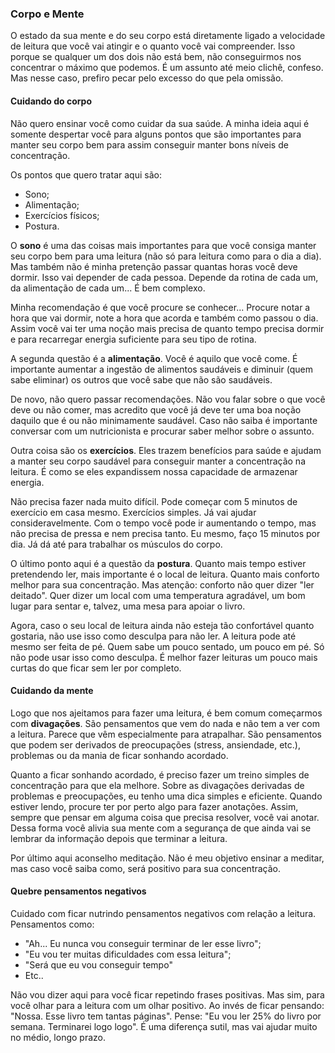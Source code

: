 ### Corpo e Mente

O estado da sua mente e do seu corpo está diretamente ligado a velocidade de leitura que você vai atingir e o quanto você vai compreender. Isso porque se qualquer um dos dois não está bem, não conseguirmos nos concentrar o máximo que podemos. É um assunto até meio clichê, confeso. Mas nesse caso, prefiro pecar pelo excesso do que pela omissão.

#### Cuidando do corpo

Não quero ensinar você como cuidar da sua saúde. A minha ideia aqui é somente despertar você para alguns pontos que são importantes para manter seu corpo bem para assim conseguir manter bons níveis de concentração.

Os pontos que quero tratar aqui são:

* Sono;
* Alimentação;
* Exercícios físicos;
* Postura.

O **sono** é uma das coisas mais importantes para que você consiga manter seu corpo bem para uma leitura (não só para leitura como para o dia a dia). Mas também não é minha pretenção passar quantas horas você deve dormir. Isso vai depender de cada pessoa. Depende da rotina de cada um, da alimentação de cada um... É bem complexo. 

Minha recomendação é que você procure se conhecer... Procure notar a hora que vai dormir, note a hora que acorda e também como passou o dia. Assim você vai ter uma noção mais precisa de quanto tempo precisa dormir e para recarregar energia suficiente para seu tipo de rotina.

A segunda questão é a **alimentação**. Você é aquilo que você come. É importante aumentar a ingestão de alimentos saudáveis e diminuir (quem sabe eliminar) os outros que você sabe que não são saudáveis.

De novo, não quero passar recomendações. Não vou falar sobre o que você deve ou não comer, mas acredito que você já deve ter uma boa noção daquilo que é ou não minimamente saudável. Caso não saiba é importante conversar com um nutricionista e procurar saber melhor sobre o assunto.

Outra coisa são os **exercícios**. Eles trazem benefícios para saúde e ajudam a manter seu corpo saudável para conseguir manter a concentração na leitura. É como se eles expandissem nossa capacidade de armazenar energia.

Não precisa fazer nada muito difícil. Pode começar com 5 minutos de exercício em casa mesmo. Exercícios simples. Já vai ajudar consideravelmente. Com o tempo você pode ir aumentando o tempo, mas não precisa de pressa e nem precisa tanto. Eu mesmo, faço 15 minutos por dia. Já dá até para trabalhar os músculos do corpo.

O último ponto aqui é a questão da **postura**. Quanto mais tempo estiver pretendendo ler, mais importante é o local de leitura. Quanto mais conforto melhor para sua concentração. Mas atenção: conforto não quer dizer "ler deitado". Quer dizer um local com uma temperatura agradável, um bom lugar para sentar e, talvez, uma mesa para apoiar o livro.

Agora, caso o seu local de leitura ainda não esteja tão confortável quanto gostaria, não use isso como desculpa para não ler. A leitura pode até mesmo ser feita de pé. Quem sabe um pouco sentado, um pouco em pé. Só não pode usar isso como desculpa. É melhor fazer leituras um pouco mais curtas do que ficar sem ler por completo.

#### Cuidando da mente

Logo que nos ajeitamos para fazer uma leitura, é bem comum começarmos com **divagações**. São pensamentos que vem do nada e não tem a ver com a leitura. Parece que vêm especialmente para atrapalhar. São pensamentos que podem ser derivados de preocupações (stress, ansiendade, etc.), problemas ou da mania de ficar sonhando acordado.

Quanto a ficar sonhando acordado, é preciso fazer um treino simples de concentração para que ela melhore. Sobre as divagações derivadas de problemas e preocupações, eu tenho uma dica simples e eficiente. Quando estiver lendo, procure ter por perto algo para fazer anotações. Assim, sempre que pensar em alguma coisa que precisa resolver, você vai anotar. Dessa forma você alivia sua mente com a segurança de que ainda vai se lembrar da informação depois que terminar a leitura.

Por último aqui aconselho meditação. Não é meu objetivo ensinar a meditar, mas caso você saiba como, será positivo para sua concentração.

#### Quebre pensamentos negativos

Cuidado com ficar nutrindo pensamentos negativos com relação a leitura. Pensamentos como:

* "Ah... Eu nunca vou conseguir terminar de ler esse livro";
* "Eu vou ter muitas dificuldades com essa leitura";
* "Será que eu vou conseguir tempo"
* Etc..

Não vou dizer aqui para você ficar repetindo frases positivas. Mas sim, para você olhar para a leitura com um olhar positivo. Ao invés de ficar pensando: "Nossa. Esse livro tem tantas páginas". Pense: "Eu vou ler 25% do livro por semana. Terminarei logo logo". É uma diferença sutil, mas vai ajudar muito no médio, longo prazo.
